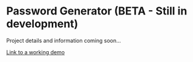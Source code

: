 # Password Generator (BETA - Still in development)

Project details and information coming soon...

[Link to a working demo](https://nicholaiwp.github.io/PasswordGenerator)
